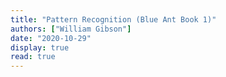 ```yaml
---
title: "Pattern Recognition (Blue Ant Book 1)"
authors: ["William Gibson"]
date: "2020-10-29"
display: true
read: true
---
```



